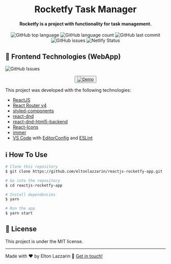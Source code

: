 <h1 align="center"> 
    <img alt="" src="" />
    <br>
    Rocketfy Task Manager
</h1>

<h4 align="center">
  Rocketfy is a project with functionality for task management.
</h4>
<p align="center">
  <img alt="GitHub top language" src="https://img.shields.io/github/languages/top/eltonlazzarin/reactjs-rocketfy-app">
  
  <img alt="GitHub language count" src="https://img.shields.io/github/languages/count/eltonlazzarin/reactjs-rocketfy-app">
  
  <img alt="GitHub last commit" src="https://img.shields.io/github/last-commit/eltonlazzarin/reactjs-rocketfy-app">
  
  <img alt="GitHub issues" src="https://img.shields.io/github/issues/eltonlazzarin/reactjs-rocketfy-app">
  
  <img src="https://api.netlify.com/api/v1/badges/628b9b72-f935-4349-861e-1e061b404782/deploy-status" alt="Netlify Status">

## :rocket: Frontend Technologies (WebApp)

<img alt="GitHub Issues" src="https://github.com/eltonlazzarin/reactjs-rocketfy-app/blob/master/screenshot/main.png">

<p align="center">
  <button><a href="https://rocketfy-app.netlify.com/?_ga=2.144509429.1106770140.1574998627-178953922.1571280798"><img alt="Demo" src="https://github.com/eltonlazzarin/reactjs-rocketfy-app/blob/master/screenshot/demo.png" target="_blank"></img></a></button>

This project was developed with the following technologies:

- [ReactJS](https://reactjs.org/)
- [React Router v4](https://github.com/ReactTraining/react-router)
- [styled-components](https://www.styled-components.com/)
- [react-dnd](https://github.com/react-dnd/react-dnd)
- [react-dnd-html5-backend](https://github.com/react-dnd/react-dnd-html5-backend)
- [React-Icons](http://react-icons.github.io/react-icons/)
- [immer](https://github.com/immerjs/immer)
- [VS Code](https://code.visualstudio.com) with [EditorConfig](https://marketplace.visualstudio.com/items?itemName=EditorConfig.EditorConfig) and [ESLint](https://marketplace.visualstudio.com/items?itemName=dbaeumer.vscode-eslint)

## :information_source: How To Use

```bash
# Clone this repository
$ git clone https://github.com/eltonlazzarin/reactjs-rocketfy-app.git

# Go into the repository
$ cd reactjs-rocketfy-app

# Install dependencies
$ yarn

# Run the app
$ yarn start
```

## :memo: License

This project is under the MIT license.

---

Made with ♥ by Elton Lazzarin :wave: [Get in touch!](https://www.linkedin.com/in/eltonlazzarin/)
